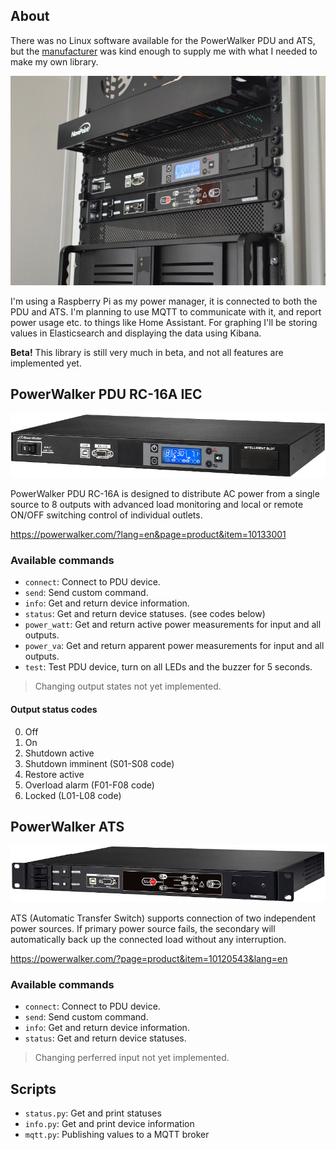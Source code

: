 ## About
There was no Linux software available for the PowerWalker PDU and ATS, but the [manufacturer](https://powerwalker.com/) was kind enough to supply me with what I needed to make my own library.

![PowerWalker PDU and ATS in my homelab](media/homelab.jpg)

I'm using a Raspberry Pi as my power manager, it is connected to both the PDU and ATS. I'm planning to use MQTT to communicate with it, and report power usage etc. to things like Home Assistant. For graphing I'll be storing values in Elasticsearch and displaying the data using Kibana.

**Beta!** This library is still very much in beta, and not all features are implemented yet.

## PowerWalker PDU RC-16A IEC
![PowerWalker PDU RC-16A IEC](media/powerwalker_pdu_rc-16a.jpg)

PowerWalker PDU RC-16A is designed to distribute AC power from a single source to 8 outputs with advanced load monitoring and local or remote ON/OFF switching control of individual outlets.

https://powerwalker.com/?lang=en&page=product&item=10133001

### Available commands
* `connect`: Connect to PDU device.
* `send`: Send custom command.
* `info`: Get and return device information.
* `status`: Get and return device statuses. (see codes below)
* `power_watt`: Get and return active power measurements for input and all outputs.
* `power_va`: Get and return apparent power measurements for input and all outputs.
* `test`: Test PDU device, turn on all LEDs and the buzzer for 5 seconds.

> Changing output states not yet implemented.

#### Output status codes
0. Off
1. On
2. Shutdown active
3. Shutdown imminent (S01-S08 code)
4. Restore active
5. Overload alarm (F01-F08 code)
6. Locked (L01-L08 code)

## PowerWalker ATS
![PowerWalker ATS](media/powerwalker_ats.jpg)

ATS (Automatic Transfer Switch) supports connection of two independent power sources. If primary power source fails, the secondary will automatically back up the connected load without any interruption. 

https://powerwalker.com/?page=product&item=10120543&lang=en

### Available commands
* `connect`: Connect to PDU device.
* `send`: Send custom command.
* `info`: Get and return device information.
* `status`: Get and return device statuses.

> Changing perferred input not yet implemented.

## Scripts
* `status.py`: Get and print statuses
* `info.py`: Get and print device information
* `mqtt.py`: Publishing values to a MQTT broker
